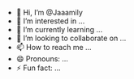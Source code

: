 - 👋 Hi, I’m @Jaaamily
- 👀 I’m interested in ...
- 🌱 I’m currently learning ...
- 💞️ I’m looking to collaborate on ...
- 📫 How to reach me ...
- 😄 Pronouns: ...
- ⚡ Fun fact: ...

<!---
Jaaamily/Jaaamily is a ✨ special ✨ repository because its `README.md` (this file) appears on your GitHub profile.
You can click the Preview link to take a look at your changes.
--->
